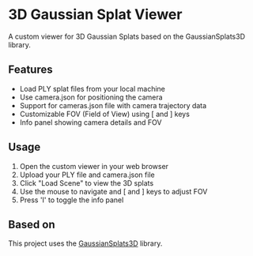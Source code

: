 # 3D Gaussian Splat Viewer

A custom viewer for 3D Gaussian Splats based on the GaussianSplats3D library.

## Features

- Load PLY splat files from your local machine
- Use camera.json for positioning the camera
- Support for cameras.json file with camera trajectory data
- Customizable FOV (Field of View) using [ and ] keys
- Info panel showing camera details and FOV

## Usage

1. Open the custom viewer in your web browser
2. Upload your PLY file and camera.json file
3. Click "Load Scene" to view the 3D splats
4. Use the mouse to navigate and [ and ] keys to adjust FOV
5. Press 'I' to toggle the info panel

## Based on

This project uses the [GaussianSplats3D](https://github.com/mkkellogg/GaussianSplats3D/) library. 
